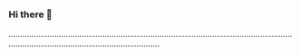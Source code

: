 ### Hi there 👋

..............................................................................................................................................................................................